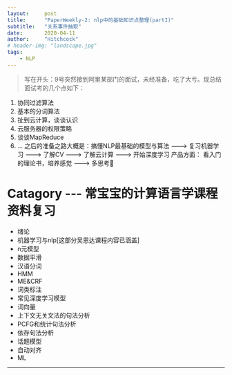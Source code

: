 ```yaml
---
layout:     post
title:      "PaperWeekly-2: nlp中的基础知识点整理(partI)"
subtitle:   "关系事件抽取"
date:       2020-04-11
author:     "Hitchcock"
# header-img: "landscape.jpg"
tags:
    - NLP
---
```


> 写在开头：9号突然接到阿里某部门的面试，未经准备，吃了大亏。现总结面试考的几个点如下：
  1. 协同过滤算法
  2. 基本的分词算法
  3. 扯到云计算，谈谈认识
  4. 云服务器的权限策略
  5. 谈谈MapReduce
  6. ...
  之后的准备之路大概是：搞懂NLP最基础的模型与算法 ---> 复习机器学习 ---> 了解CV ---> 了解云计算 ---> 开始深度学习 
  产品方面： 看入门的理论书，培养感觉 ---> 多思考🤔 

# Catagory --- 常宝宝的计算语言学课程资料复习
- 绪论
- 机器学习与nlp[这部分吴恩达课程内容已涵盖]
- n元模型
- 数据平滑
- 汉语分词
- HMM
- ME&CRF
- 词类标注
- 常见深度学习模型
- 词向量
- 上下文无关文法的句法分析
- PCFG和统计句法分析
- 依存句法分析
- 话题模型
- 自动对齐
- ML
---









